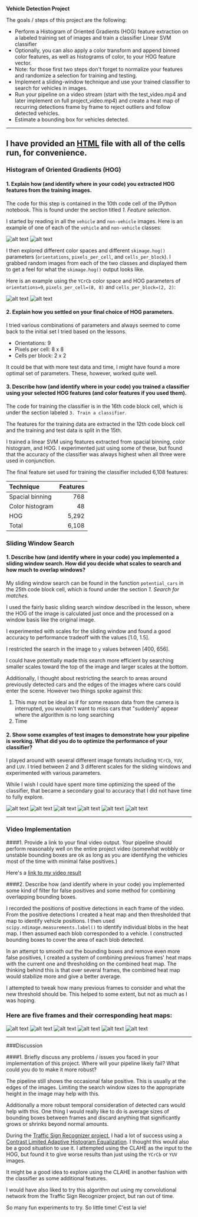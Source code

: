**Vehicle Detection Project**

The goals / steps of this project are the following:

* Perform a Histogram of Oriented Gradients (HOG) feature extraction on a labeled training set of images and train a classifier Linear SVM classifier
* Optionally, you can also apply a color transform and append binned color features, as well as histograms of color, to your HOG feature vector. 
* Note: for those first two steps don't forget to normalize your features and randomize a selection for training and testing.
* Implement a sliding-window technique and use your trained classifier to search for vehicles in images.
* Run your pipeline on a video stream (start with the test_video.mp4 and later implement on full project_video.mp4) and create a heat map of recurring detections frame by frame to reject outliers and follow detected vehicles.
* Estimate a bounding box for vehicles detected.

[//]: # (Image References)
[cars]: ./images/cars.png "Example car images from the training set"
[noncars]: ./images/not_cars.png "Example non-car images from the training set"
[cars_hog]: ./images/cars_hog.png "Example HOG of car images from the training set"
[noncars_hog]: ./images/not_cars_hog.png "Example HOG of non-car images from the training set"
[potential0]: ./images/potential0.png "Potential matches detected"
[potential1]: ./images/potential1.png "Potential matches detected"
[potential2]: ./images/potential2.png "Potential matches detected"
[potential3]: ./images/potential3.png "Potential matches detected"
[potential4]: ./images/potential4.png "Potential matches detected"
[potential5]: ./images/potential5.png "Potential matches detected"
[detect_stages0]: ./images/detect_stages0.jpg "Example image going through the pipeline"
[detect_stages1]: ./images/detect_stages1.jpg "Example image going through the pipeline"
[detect_stages2]: ./images/detect_stages2.jpg "Example image going through the pipeline"
[detect_stages3]: ./images/detect_stages3.jpg "Example image going through the pipeline"
[detect_stages4]: ./images/detect_stages4.jpg "Example image going through the pipeline"
[detect_stages5]: ./images/detect_stages5.jpg "Example image going through the pipeline"
[video]: ./project_video.mp4

---
I have provided an [HTML](./Vehicle-Detection.html) file with all of the cells run, for convenience.
---

### Histogram of Oriented Gradients (HOG)

#### 1. Explain how (and identify where in your code) you extracted HOG features from the training images.

The code for this step is contained in the 10th code cell of the IPython notebook. This is found under the section titled *1. Feature selection*.

I started by reading in all the `vehicle` and `non-vehicle` images.  Here is an example of one of each of the `vehicle` and `non-vehicle` classes:

![alt text][cars]
![alt text][noncars]

I then explored different color spaces and different `skimage.hog()` parameters (`orientations`, `pixels_per_cell`, and `cells_per_block`).  I grabbed random images from each of the two classes and displayed them to get a feel for what the `skimage.hog()` output looks like.

Here is an example using the `YCrCb` color space and HOG parameters of `orientations=9`, `pixels_per_cell=(8, 8)` and `cells_per_block=(2, 2)`:

![alt text][cars_hog]
![alt text][noncars_hog]

#### 2. Explain how you settled on your final choice of HOG parameters.

I tried various combinations of parameters and always seemed to come back to the initial set I tried based on the lessons.

 - Orientations: 9
 - Pixels per cell: 8 x 8
 - Cells per block: 2 x 2

It could be that with more test data and time, I might have found a more optimal set of parameters. These, however, worked quite well.

#### 3. Describe how (and identify where in your code) you trained a classifier using your selected HOG features (and color features if you used them).

The code for training the classifier is in the 16th code block cell, which is under the section labeled `3. Train a classifier`.

The features for the training data are extracted in the 12th code block cell and the training and test data is split in the 15th.

I trained a linear SVM using features extracted from spacial binning, color histogram, and HOG. I experimented just using some of these, but found that the accuracy of the classifier was always highest when all three were used in conjunction.

The final feature set used for training the classifier included 6,108 features:

| Technique     | Features   | 
|:-------------|-------------:| 
| Spacial binning | 768        | 
| Color histogram | 48      |
| HOG  | 5,292 |
| Total  | 6,108  |

### Sliding Window Search

#### 1. Describe how (and identify where in your code) you implemented a sliding window search.  How did you decide what scales to search and how much to overlap windows?

My sliding window search can be found in the function `potential_cars` in the 25th code block cell, which is found under the section *1. Search for matches*.

I used the fairly basic sliding search window described in the lesson, where the HOG of the image is calculated just once and the processed on a window basis like the original image.

I experimented with scales for the sliding window and found a good accuracy to performance tradeoff with the values [1.0, 1.5].

I restricted the search in the image to `y` values between [400, 656].

I could have potentially made this search more efficient by searching smaller scales toward the top of the image and larger scales at the bottom. 

Additionally, I thought about restricting the search to areas around previously detected cars and the edges of the images where cars could enter the scene. However two things spoke against this:

1. This may not be ideal as if for some reason data from the camera is interrupted, you wouldn't want to miss cars that "suddenly" appear where the algorithm is no long searching
2. Time

#### 2. Show some examples of test images to demonstrate how your pipeline is working.  What did you do to optimize the performance of your classifier?

I played around with several different image formats including `YCrCb`, `YUV`, and `LUV`. I tried between 2 and 3 different scales for the sliding windows and experimented with various parameters.

While I wish I could have spent more time optimizing the speed of the classifier, that became a secondary goal to accuracy that I did not have time to fully explore.

![alt text][potential0]
![alt text][potential1]
![alt text][potential2]
![alt text][potential3]
![alt text][potential4]
![alt text][potential5]

---

### Video Implementation

####1. Provide a link to your final video output.  Your pipeline should perform reasonably well on the entire project video (somewhat wobbly or unstable bounding boxes are ok as long as you are identifying the vehicles most of the time with minimal false positives.)

Here's a [link to my video result](./project_video.mp4)

####2. Describe how (and identify where in your code) you implemented some kind of filter for false positives and some method for combining overlapping bounding boxes.

I recorded the positions of positive detections in each frame of the video.  From the positive detections I created a heat map and then thresholded that map to identify vehicle positions.  I then used `scipy.ndimage.measurements.label()` to identify individual blobs in the heat map.  I then assumed each blob corresponded to a vehicle.  I constructed bounding boxes to cover the area of each blob detected.  

In an attempt to smooth out the bounding boxes and remove even more false positives, I created a system of combining previous frames' heat maps with the current one and thresholding on the combined heat map. The thinking behind this is that over several frames, the combined heat map would stabilize more and give a better average.

I attempted to tweak how many previous frames to consider and what the new threshold should be. This helped to some extent, but not as much as I was hoping.

### Here are five frames and their corresponding heat maps:

![alt text][detect_stages0]
![alt text][detect_stages1]
![alt text][detect_stages2]
![alt text][detect_stages3]
![alt text][detect_stages4]
![alt text][detect_stages5]

---

###Discussion

####1. Briefly discuss any problems / issues you faced in your implementation of this project.  Where will your pipeline likely fail?  What could you do to make it more robust?

The pipeline still shows the occasional false positive. This is usually at the edges of the images. Limiting the search window sizes to the appropriate height in the image may help with this.

Additionally a more robust temporal consideration of detected cars would help with this. One thing I would really like to do is average sizes of bounding boxes between frames and discard anything that significantly grows or shrinks beyond normal amounts.

During the [Traffic Sign Recognizer project](https://github.com/yonomitt/traffic-sign-classifier), I had a lot of success using a [Contrast Limited Adaptive Histogram Equalization](http://docs.opencv.org/3.1.0/d5/daf/tutorial_py_histogram_equalization.html). I thought this would also be a good situation to use it. I attempted using the CLAHE as the input to the HOG, but found it to give worse results than just using the `YCrCb` or `YUV` images.

It might be a good idea to explore using the CLAHE in another fashion with the classifier as some additional features.

I would have also liked to try this algorithm out using my convolutional network from the Traffic Sign Recognizer project, but ran out of time.

So many fun experiments to try. So little time! C'est la vie!